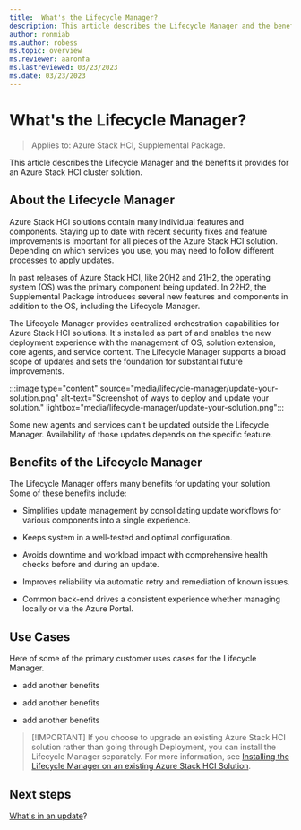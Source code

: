 ```yaml
---
title:  What's the Lifecycle Manager?
description: This article describes the Lifecycle Manager and the benefits it provides for an Azure Stack HCI cluster solution.
author: ronmiab
ms.author: robess
ms.topic: overview
ms.reviewer: aaronfa
ms.lastreviewed: 03/23/2023
ms.date: 03/23/2023
---
```


# What's the Lifecycle Manager?

> Applies to: Azure Stack HCI, Supplemental Package.

This article describes the Lifecycle Manager and the benefits it provides for an Azure Stack HCI cluster solution.

## About the Lifecycle Manager

Azure Stack HCI solutions contain many individual features and components. Staying up to date with recent security fixes and feature improvements is important for all pieces of the Azure Stack HCI solution. Depending on which services you use, you may need to follow different processes to apply updates.

In past releases of Azure Stack HCI, like 20H2 and 21H2, the operating system (OS) was the primary component being updated. In 22H2, the Supplemental Package introduces several new features and components in addition to the OS, including the Lifecycle Manager.

The Lifecycle Manager provides centralized orchestration capabilities for Azure Stack HCI solutions. It's installed as part of and enables the new deployment experience with the management of OS, solution extension, core agents, and service content. The Lifecycle Manager supports a broad scope of updates and sets the foundation for substantial future improvements.

:::image type="content" source="media/lifecycle-manager/update-your-solution.png" alt-text="Screenshot of ways to deploy and update your solution." lightbox="media/lifecycle-manager/update-your-solution.png":::

Some new agents and services can't be updated outside the Lifecycle Manager. Availability of those updates depends on the specific feature.

## Benefits of the Lifecycle Manager

The Lifecycle Manager offers many benefits for updating your solution. Some of these benefits include:

- Simplifies update management by consolidating update workflows for various components into a single experience.

- Keeps system in a well-tested and optimal configuration.

- Avoids downtime and workload impact with comprehensive health checks before and during an update.

- Improves reliability via automatic retry and remediation of known issues.

- Common back-end drives a consistent experience whether managing locally or via the Azure Portal.

## Use Cases

Here of some of the primary customer uses cases for the Lifecycle Manager.

- add another benefits

- add another benefits

- add another benefits

> [!IMPORTANT] If you choose to upgrade an existing Azure Stack HCI solution rather than going through Deployment, you can install the Lifecycle Manager separately. For more information, see [Installing the Lifecycle Manager on an existing Azure Stack HCI Solution](lifecycle-management-placeholder.md).

## Next steps

[What's in an update](lifecycle-management-placeholder.md)?
